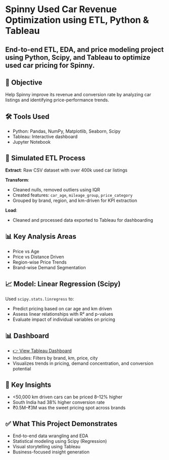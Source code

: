 # Spinny Used Car Revenue Optimization using ETL, Python & Tableau

## End-to-end ETL, EDA, and price modeling project using Python, Scipy, and Tableau to optimize used car pricing for Spinny.


## 📌 Objective
Help Spinny improve its revenue and conversion rate by analyzing car listings and identifying price-performance trends.

## 🛠 Tools Used
- Python: Pandas, NumPy, Matplotlib, Seaborn, Scipy
- Tableau: Interactive dashboard
- Jupyter Notebook

## 🔁 Simulated ETL Process
**Extract**: Raw CSV dataset with over 400k used car listings 

**Transform**:
- Cleaned nulls, removed outliers using IQR
- Created features: `car_age`, `mileage_group`, `price_category`
- Grouped by brand, region, and km-driven for KPI extraction

**Load**:
- Cleaned and processed data exported to Tableau for dashboarding

## 📊 Key Analysis Areas
- Price vs Age
- Price vs Distance Driven
- Region-wise Price Trends
- Brand-wise Demand Segmentation

## 📈 Model: Linear Regression (Scipy)
Used `scipy.stats.linregress` to:
- Predict pricing based on car age and km driven
- Assess linear relationships with R² and p-values
- Evaluate impact of individual variables on pricing

## 📊 Dashboard
- [👉 View Tableau Dashboard](https://public.tableau.com/views/SpinnyRevenueGrowth_17381675701650/SpinnyRevenueGrowth?:language=en-GB&:sid=&:redirect=auth&:display_count=n&:origin=viz_share_link)
- Includes: Filters by brand, km, price, city
- Visualizes trends in pricing, demand concentration, and conversion potential

## 🧠 Key Insights
- <50,000 km driven cars can be priced 8–12% higher
- South India had 38% higher conversion rate
- ₹0.5M–₹3M was the sweet pricing spot across brands

## ✅ What This Project Demonstrates
- End-to-end data wrangling and EDA
- Statistical modeling using Scipy (Regression)
- Visual storytelling using Tableau
- Business-focused insight generation

